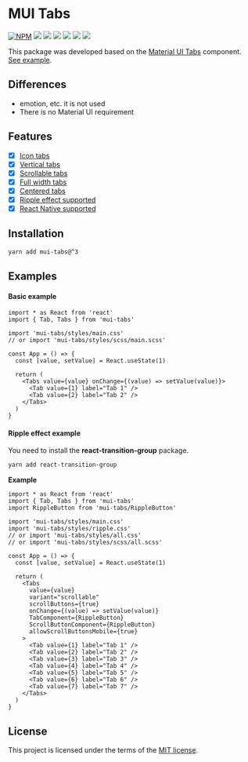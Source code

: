 # MUI Tabs

[![NPM](https://img.shields.io/npm/v/mui-tabs.svg)](https://www.npmjs.com/package/mui-tabs)
![](https://badgen.net/npm/license/mui-tabs)
![](https://badgen.net/packagephobia/install/mui-tabs)
![](https://badgen.net/bundlephobia/min/mui-tabs)
![](https://badgen.net/bundlephobia/minzip/mui-tabs)
![](https://badgen.net/npm/dw/mui-tabs)
![](https://badgen.net/npm/dm/mui-tabs)

This package was developed based on the [Material UI Tabs](https://mui.com/components/tabs/#main-content) component. [See example](https://bilaleren.github.io/mui-tabs).

## Differences

- emotion, etc. it is not used
- There is no Material UI requirement

## Features

- [x] [Icon tabs](https://bilaleren.github.io/mui-tabs#icon-tabs)
- [x] [Vertical tabs](https://bilaleren.github.io/mui-tabs#vertical-tabs)
- [x] [Scrollable tabs](https://bilaleren.github.io/mui-tabs#scrollable-tabs)
- [x] [Full width tabs](https://bilaleren.github.io/mui-tabs#fullwidth-tabs)
- [x] [Centered tabs](https://bilaleren.github.io/mui-tabs#centered-tabs)
- [x] [Ripple effect supported](https://bilaleren.github.io/mui-tabs#ripple-effect)
- [x] [React Native supported](./NATIVE_README.md)

## Installation

```bash
yarn add mui-tabs@^3
```

## Examples

#### Basic example

```tsx
import * as React from 'react'
import { Tab, Tabs } from 'mui-tabs'

import 'mui-tabs/styles/main.css'
// or import 'mui-tabs/styles/scss/main.scss'

const App = () => {
  const [value, setValue] = React.useState(1)

  return (
    <Tabs value={value} onChange={(value) => setValue(value)}>
      <Tab value={1} label="Tab 1" />
      <Tab value={2} label="Tab 2" />
    </Tabs>
  )
}
```

#### Ripple effect example

You need to install the **react-transition-group** package.

```bash
yarn add react-transition-group
```

**Example**

```tsx
import * as React from 'react'
import { Tab, Tabs } from 'mui-tabs'
import RippleButton from 'mui-tabs/RippleButton'

import 'mui-tabs/styles/main.css'
import 'mui-tabs/styles/ripple.css'
// or import 'mui-tabs/styles/all.css'
// or import 'mui-tabs/styles/scss/all.scss'

const App = () => {
  const [value, setValue] = React.useState(1)

  return (
    <Tabs
      value={value}
      variant="scrollable"
      scrollButtons={true}
      onChange={(value) => setValue(value)}
      TabComponent={RippleButton}
      ScrollButtonComponent={RippleButton}
      allowScrollButtonsMobile={true}
    >
      <Tab value={1} label="Tab 1" />
      <Tab value={2} label="Tab 2" />
      <Tab value={3} label="Tab 3" />
      <Tab value={4} label="Tab 4" />
      <Tab value={5} label="Tab 5" />
      <Tab value={6} label="Tab 6" />
      <Tab value={7} label="Tab 7" />
    </Tabs>
  )
}
```

## License

This project is licensed under the terms of the
[MIT license](https://github.com/bilaleren/mui-tabs/blob/master/LICENCE).
